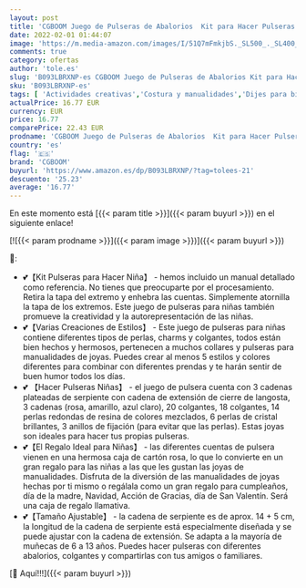 ```yaml
---
layout: post
title: 'CGBOOM Juego de Pulseras de Abalorios  Kit para Hacer Pulseras Niñas  Juguetes Niñas Regalo Niña Kit Manualidades  Regalo de Navidad  Regalos para Niñas de 5 6 7 8 9 10 11 12 13 años'
date: 2022-02-01 01:44:07
image: 'https://m.media-amazon.com/images/I/51Q7mFmkjbS._SL500_._SL400_.jpg'
comments: true
category: ofertas
author: 'tole.es'
slug: 'B093LBRXNP-es CGBOOM Juego de Pulseras de Abalorios Kit para Hacer...'
sku: 'B093LBRXNP-es'
tags: [ 'Actividades creativas','Costura y manualidades','Dijes para bisutería','Fabricación de abalorios y bisutería','Hogar y cocina','Juegos de manualidades','Juegos para crear joyas','Juguetes','Juguetes y juegos','cgboom','navidad', ]
actualPrice: 16.77 EUR
currency: EUR
price: 16.77
comparePrice: 22.43 EUR
prodname: 'CGBOOM Juego de Pulseras de Abalorios  Kit para Hacer Pulseras Niñas  Juguetes Niñas Regalo Niña Kit Manualidades  Regalo de Navidad  Regalos para Niñas de 5 6 7 8 9 10 11 12 13 años'
country: 'es'
flag: '🇪🇸'
brand: 'CGBOOM'
buyurl: 'https://www.amazon.es/dp/B093LBRXNP/?tag=tolees-21'
descuento: '25.23'
average: '16.77'
---
```


En este momento está [{{< param title >}}]({{< param buyurl >}}) en el siguiente enlace!

[![{{< param prodname >}}]({{< param image >}})]({{< param buyurl >}})

🔎:

- 💕【Kit Pulseras para Hacer Niña】 - hemos incluido un manual detallado como referencia. No tienes que preocuparte por el procesamiento. Retira la tapa del extremo y enhebra las cuentas. Simplemente atornilla la tapa de los extremos. Este juego de pulseras para niñas también promueve la creatividad y la autorepresentación de las niñas.
- 💕【Varias Creaciones de Estilos】 - Este juego de pulseras para niñas contiene diferentes tipos de perlas, charms y colgantes, todos están bien hechos y hermosos, pertenecen a muchos collares y pulseras para manualidades de joyas. Puedes crear al menos 5 estilos y colores diferentes para combinar con diferentes prendas y te harán sentir de buen humor todos los días.
- 💕 【Hacer Pulseras Niñas】 - el juego de pulsera cuenta con 3 cadenas plateadas de serpiente con cadena de extensión de cierre de langosta, 3 cadenas (rosa, amarillo, azul claro), 20 colgantes, 18 colgantes, 14 perlas redondas de resina de colores mezclados, 6 perlas de cristal brillantes, 3 anillos de fijación (para evitar que las perlas). Estas joyas son ideales para hacer tus propias pulseras.
- 💕【El Regalo Ideal para Niñas】 - las diferentes cuentas de pulsera vienen en una hermosa caja de cartón rosa, lo que lo convierte en un gran regalo para las niñas a las que les gustan las joyas de manualidades. Disfruta de la diversión de las manualidades de joyas hechas por ti mismo o regálala como un gran regalo para cumpleaños, día de la madre, Navidad, Acción de Gracias, día de San Valentín. Será una caja de regalo llamativa.
- 💕【Tamaño Ajustable】 - la cadena de serpiente es de aprox. 14 + 5 cm, la longitud de la cadena de serpiente está especialmente diseñada y se puede ajustar con la cadena de extensión. Se adapta a la mayoría de muñecas de 6 a 13 años. Puedes hacer pulseras con diferentes abalorios, colgantes y compartirlas con tus amigos o familiares.

[🛒 Aquí!!!]({{< param buyurl >}})
